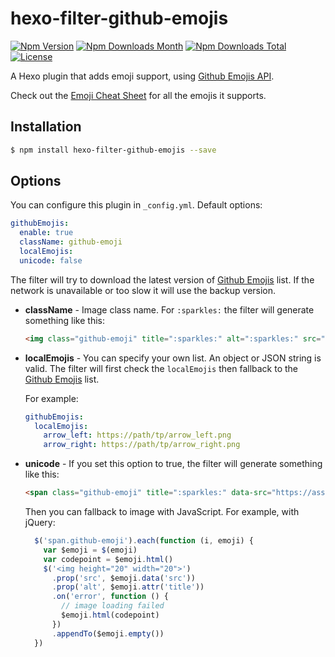 # hexo-filter-github-emojis

[![Npm Version](https://img.shields.io/npm/v/hexo-filter-github-emojis.svg)](https://npmjs.org/package/hexo-filter-github-emojis) 
[![Npm Downloads Month](https://img.shields.io/npm/dm/hexo-filter-github-emojis.svg)](https://npmjs.org/package/hexo-filter-github-emojis)
[![Npm Downloads Total](https://img.shields.io/npm/dt/hexo-filter-github-emojis.svg)](https://npmjs.org/package/hexo-filter-github-emojis)
[![License](https://img.shields.io/npm/l/hexo-filter-github-emojis.svg)](https://npmjs.org/package/hexo-filter-github-emojis)

A Hexo plugin that adds emoji support, using [Github Emojis API][ghemojis].

Check out the [Emoji Cheat Sheet](http://www.webpagefx.com/tools/emoji-cheat-sheet/) for all the emojis it supports.

## Installation

``` bash
$ npm install hexo-filter-github-emojis --save
```

## Options

You can configure this plugin in `_config.yml`. Default options:

``` yaml
githubEmojis:
  enable: true
  className: github-emoji
  localEmojis:
  unicode: false
```

The filter will try to download the latest version of [Github Emojis][ghemojis] list. If the network is unavailable or too slow it will use the backup version.

- **className** - Image class name. For `:sparkles:` the filter will generate something like this:

  ```html
  <img class="github-emoji" title=":sparkles:" alt=":sparkles:" src="https://assets-cdn.github.com/images/icons/emoji/unicode/2728.png" height="20" width="20">
  ```

- **localEmojis** - You can specify your own list. An object or JSON string is valid. The filter will first check the `localEmojis` then fallback to the [Github Emojis][ghemojis] list.

  For example:
  
  ``` yaml
  githubEmojis:
    localEmojis:
      arrow_left: https://path/tp/arrow_left.png
      arrow_right: https://path/tp/arrow_right.png
  ```

- **unicode** - If you set this option to true, the filter will generate something like this:

  ```html
  <span class="github-emoji" title=":sparkles:" data-src="https://assets-cdn.github.com/images/icons/emoji/unicode/2728.png">&#x2728;</span>
  ```
  Then you can fallback to image with JavaScript. For example, with jQuery:

  ```javascript
    $('span.github-emoji').each(function (i, emoji) {
      var $emoji = $(emoji)
      var codepoint = $emoji.html()
      $('<img height="20" width="20">')
        .prop('src', $emoji.data('src'))
        .prop('alt', $emoji.attr('title'))
        .on('error', function () {
          // image loading failed
          $emoji.html(codepoint)
        })
        .appendTo($emoji.empty())
    })
  ```

[ghemojis]: https://api.github.com/emojis
